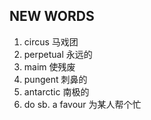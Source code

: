 ## NEW WORDS

1. circus 马戏团
2. perpetual 永远的
3. maim 使残废
4. pungent 刺鼻的
5. antarctic 南极的
6. do sb. a favour 为某人帮个忙
